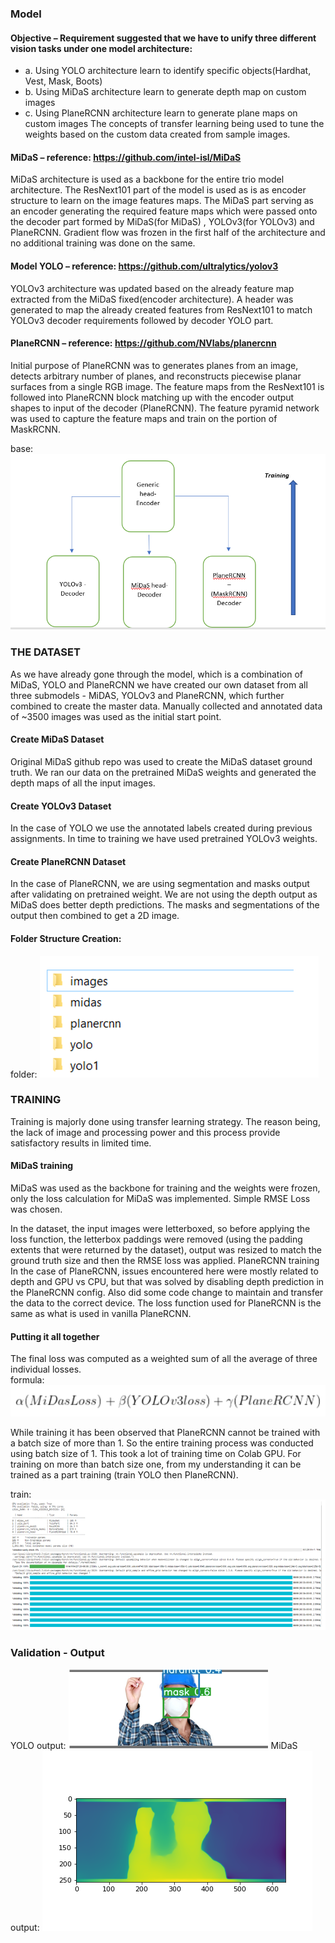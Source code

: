 
### Model
#### Objective – Requirement suggested that we have to unify three different vision tasks under one model architecture:
* a.	Using YOLO architecture learn to identify specific objects(Hardhat, Vest, Mask, Boots)
* b.	Using MiDaS architecture learn to generate depth map on custom images
* c.	Using PlaneRCNN architecture learn to generate plane maps on custom images
The concepts of transfer learning being used to tune the weights based on the custom data created from sample images. 

#### MiDaS – reference: https://github.com/intel-isl/MiDaS
 MiDaS architecture is used as a backbone for the entire trio model architecture. The ResNext101 part of the model is used as is as encoder structure to learn on the image features maps. The MiDaS part serving as an encoder generating the required feature maps which were passed onto the decoder part formed by MiDaS(for MiDaS) , YOLOv3(for YOLOv3) and PlaneRCNN. Gradient flow was frozen in the first half of the architecture and no additional training was done on the same.
#### Model YOLO – reference: https://github.com/ultralytics/yolov3
YOLOv3 architecture was updated based on the already feature map extracted from the MiDaS fixed(encoder architecture). A header was generated to map the already created features from ResNext101 to match YOLOv3 decoder requirements followed by decoder YOLO part. 

#### PlaneRCNN – reference: https://github.com/NVlabs/planercnn
Initial purpose of PlaneRCNN was to generates planes from an image, detects arbitrary number of planes, and reconstructs piecewise planar surfaces from a single RGB image. The feature maps from the ResNext101 is followed into PlaneRCNN block matching up with the encoder output shapes to input of the decoder (PlaneRCNN). The feature pyramid network was used to capture the feature maps and train on the portion of MaskRCNN.

base: ![img](<basic_struct.PNG>)

### THE DATASET
As we have already gone through the model, which is a combination of MiDaS, YOLO and PlaneRCNN we have created our own dataset from all three submodels - MiDAS, YOLOv3 and PlaneRCNN, which further combined to create the master data. 
Manually collected and annotated data of ~3500 images was used as the initial start point. 

#### Create MiDaS Dataset
Original MiDaS github repo was used to create the MiDaS dataset ground truth. We ran our data on the pretrained MiDaS weights and generated the depth maps of all the input images.
 
#### Create YOLOv3 Dataset
In the case of YOLO we use the annotated labels created during previous assignments. In time to training we have used pretrained YOLOv3 weights.

#### Create PlaneRCNN Dataset
In the case of PlaneRCNN, we are using segmentation and masks output after validating on pretrained weight. We are not using the depth output as MiDaS does better depth predictions. The masks and segmentations of the output then combined to get a 2D image. 

#### Folder Structure Creation: 
folder: ![img](<folder_struct.PNG>)

### TRAINING
Training is majorly done using transfer learning strategy. The reason being, the lack of image and processing power and this process provide satisfactory results in limited time. 
 
#### MiDaS training
MiDaS was used as the backbone for training and the weights were frozen, only the loss calculation for MiDaS was implemented. Simple RMSE Loss was chosen.
 
In the dataset, the input images were letterboxed, so before applying the loss function, the letterbox paddings were removed (using the padding extents that were returned by the dataset), output was resized to match the ground truth size and then the RMSE loss was applied.
PlaneRCNN training
In the case of PlaneRCNN, issues encountered here were mostly related to depth and GPU vs CPU, but that was solved by disabling depth prediction in the PlaneRCNN config. Also did some code change to maintain and transfer the data to the correct device. The loss function used for PlaneRCNN is the same as what is used in vanilla PlaneRCNN. 
 
#### Putting it all together
The final loss was computed as a weighted sum of all the average of three individual losses.         
formula: ![img](<formula.PNG>)

While training it has been observed that PlaneRCNN cannot be trained with a batch size of more than 1. So the entire training process was conducted using batch size of 1. This took a lot of training time on Colab GPU. For training on more than batch size one, from my understanding it can be trained as a part training (train YOLO then PlaneRCNN). 

train: ![img](<train.PNG>)

### Validation - Output
YOLO output: ![img](<S15_1/images_readme/YoloOut.png>)
MiDaS output: ![img](<S15_1/images_readme/midas.png>)